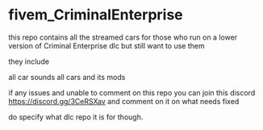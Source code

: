 # fivem_CriminalEnterprise


this repo contains all the streamed cars for those who run on a lower version of Criminal Enterprise dlc but still want to use them

they include

all car sounds all cars and its mods

if any issues and unable to comment on this repo you can join this discord https://discord.gg/3CeRSXav and comment on it on what needs fixed

do specify what dlc repo it is for though.
